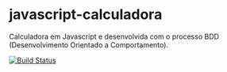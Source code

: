 # javascript-calculadora

Calculadora em Javascript e desenvolvida com o processo BDD (Desenvolvimento Orientado a Comportamento).

[![Build Status](https://travis-ci.org/rafamatoso/javascript-calculadora.svg?branch=master)](https://travis-ci.org/rafamatoso/javascript-calculadora)
